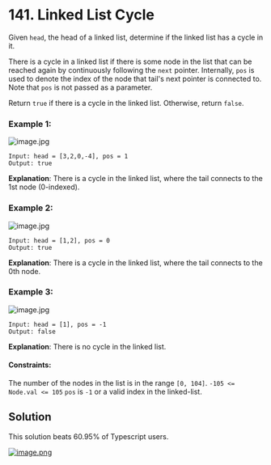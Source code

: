 # 141. Linked List Cycle

Given `head`, the head of a linked list, determine if the linked list has a cycle in it.

There is a cycle in a linked list if there is some node in the list that can be reached again by continuously following the `next` pointer. Internally, `pos` is used to denote the index of the node that tail's next pointer is connected to. Note that `pos` is not passed as a parameter.

Return `true` if there is a cycle in the linked list. Otherwise, return `false`.

 

### Example 1:

![image.jpg](https://assets.leetcode.com/uploads/2018/12/07/circularlinkedlist.png)

```
Input: head = [3,2,0,-4], pos = 1
Output: true
```

**Explanation**: There is a cycle in the linked list, where the tail connects to the 1st node (0-indexed).


### Example 2:

![image.jpg](https://assets.leetcode.com/uploads/2018/12/07/circularlinkedlist_test2.png)

```
Input: head = [1,2], pos = 0
Output: true
```

**Explanation**: There is a cycle in the linked list, where the tail connects to the 0th node.



### Example 3:

![image.jpg](https://assets.leetcode.com/uploads/2018/12/07/circularlinkedlist_test3.png)

```
Input: head = [1], pos = -1
Output: false
```

**Explanation**: There is no cycle in the linked list.
 

#### Constraints:

The number of the nodes in the list is in the range `[0, 104]`.
`-105 <= Node.val <= 105`
`pos` is `-1` or a valid index in the linked-list.


## Solution

This solution beats 60.95% of Typescript users.

[![image.png](https://i.postimg.cc/Ss8xFZ5G/image.png)](https://postimg.cc/vgYs5vG1)